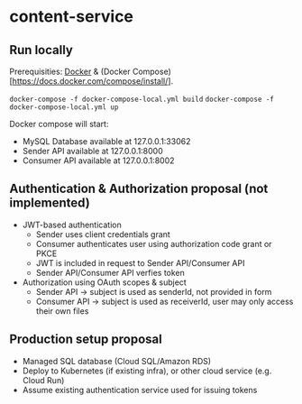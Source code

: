 # content-service

## Run locally
Prerequisities: [Docker](https://docs.docker.com/get-started/#download-and-install-docker) & (Docker Compose)[https://docs.docker.com/compose/install/]. 

`docker-compose -f docker-compose-local.yml build`
`docker-compose -f docker-compose-local.yml up`

Docker compose will start:
* MySQL Database available at 127.0.0.1:33062
* Sender API available at 127.0.0.1:8000
* Consumer API available at 127.0.0.1:8002

## Authentication & Authorization proposal (not implemented)
* JWT-based authentication
  * Sender uses client credentials grant
  * Consumer authenticates user using authorization code grant or PKCE
  * JWT is included in request to Sender API/Consumer API
  * Sender API/Consumer API verfies token
* Authorization using OAuth scopes & subject
  * Sender API -> subject is used as senderId, not provided in form
  * Consumer API -> subject is used as receiverId, user may only access their own files

## Production setup proposal
* Managed SQL database (Cloud SQL/Amazon RDS)
* Deploy to Kubernetes (if existing infra), or other cloud service (e.g. Cloud Run)
* Assume existing authentication service used for issuing tokens
